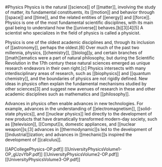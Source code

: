 #Physics
Physics is the natural [[science]] of [[matter]], involving the study of matter, its fundamental constituents, its [[motion]] and behavior through [[space]] and [[time]], and the related entities of [[energy]] and [[force]]. Physics is one of the most fundamental scientific disciplines, with its main goal being to understand how the [[universe]] behaves.[b][3][4][5] A scientist who specializes in the field of physics is called a physicist.

Physics is one of the oldest academic disciplines and, through its inclusion of [[astronomy]], perhaps the oldest.[6] Over much of the past two millennia, physics, [[chemistry]], [[biolog]]y, and certain branches of [[math]]ematics were a part of natural philosophy, but during the Scientific Revolution in the 17th century these natural sciences emerged as unique research endeavors in their own right.[c] Physics intersects with many interdisciplinary areas of research, such as [[biophysics]] and [[quantum chemistry]], and the boundaries of physics are not rigidly defined. New ideas in physics often explain the fundamental mechanisms studied by other sciences[3] and suggest new avenues of research in these and other academic disciplines such as mathematics and [[philosophy]].

Advances in physics often enable advances in new technologies. For example, advances in the understanding of [[electromagnetism]], [[solid-state physics]], and [[nuclear physics]] led directly to the development of new products that have dramatically transformed modern-day society, such as [[television]], [[Comput]]s, domestic appliances, and [[nuclear weapon]]s;[3] advances in [[thermodynamic]]s led to the development of [[industrial]]ization; and advances in [[mechanic]]s inspired the development of [[calculus]].

[[APCollegePhysics-OP.pdf]]
[[UniversityPhysicsVolume1-OP_gUzvYbP.pdf]]
[[UniversityPhysicsVolume2-OP.pdf]]
[[UniversityPhysicsVolume3-OP.pdf]]